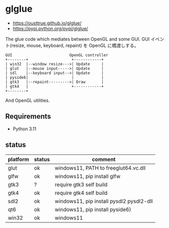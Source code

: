 # glglue

- <https://ousttrue.github.io/glglue/>
- <https://pypi.python.org/pypi/glglue/>

The glue code which mediates between OpenGL and some GUI.
GUI イベント(resize, mouse, keyboard, repaint) を OpenGL に橋渡しする。

```
GUI                         OpenGL controller
+--------+                   +------------+
| win32  |--window resize--->| Update     |
| glut   |--mouse input----->| Update     |
| sdl    |--keyboard input-->| Update     |
| pyside6|                   |            |
| gtk3   |--repaint--------->| Draw       |
| gtk4   |                   +------------+
+--------+
```

And OpenGL utilities.

## Requirements

- Python 3.11

## status

| platform | status | comment                                  |
| -------- | ------ | ---------------------------------------- |
| glut     | ok     | windows11, PATH to freeglut64.vc.dll     |
| glfw     | ok     | windows11, pip install glfw              |
| gtk3     | ?      | require gtk3 self build                  |
| gtk4     | ok     | require gtk4 self build                  |
| sdl2     | ok     | windows11, pip install pysdl2 pysdl2-dll |
| qt6      | ok     | windows11, pip install pyside6)          |
| win32    | ok     | windows11                                |
